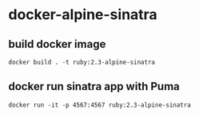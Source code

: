 # docker-alpine-sinatra


## build docker image

```
docker build . -t ruby:2.3-alpine-sinatra
```

## docker run sinatra app with Puma

```
docker run -it -p 4567:4567 ruby:2.3-alpine-sinatra
```
